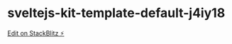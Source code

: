 # sveltejs-kit-template-default-j4iy18

[Edit on StackBlitz ⚡️](https://stackblitz.com/edit/sveltejs-kit-template-default-j4iy18)
